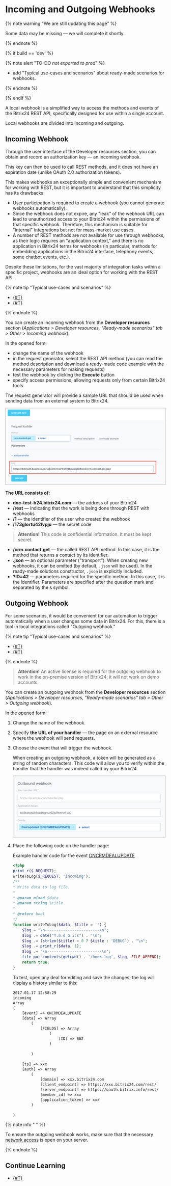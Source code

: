 # Incoming and Outgoing Webhooks

{% note warning "We are still updating this page" %}

Some data may be missing — we will complete it shortly.

{% endnote %}

{% if build == 'dev' %}

{% note alert "TO-DO _not exported to prod_" %}

- add "Typical use-cases and scenarios" about ready-made scenarios for webhooks.

{% endnote %}

{% endif %}

A local webhook is a simplified way to access the methods and events of the Bitrix24 REST API, specifically designed for use within a single account.

Local webhooks are divided into incoming and outgoing.

## Incoming Webhook

Through the user interface of the Developer resources section, you can obtain and record an authorization key — an incoming webhook.

This key can then be used to call REST methods, and it does not have an expiration date (unlike OAuth 2.0 authorization tokens).

This makes webhooks an exceptionally simple and convenient mechanism for working with REST, but it is important to understand that this simplicity has its drawbacks:

- User participation is required to create a webhook (you cannot generate webhooks automatically).
- Since the webhook does not expire, any "leak" of the webhook URL can lead to unauthorized access to your Bitrix24 within the permissions of that specific webhook. Therefore, this mechanism is suitable for "internal" integrations but not for mass-market use cases.
- A number of REST methods are not available for use through webhooks, as their logic requires an "application context," and there is no application in Bitrix24 terms for webhooks (in particular, methods for embedding applications in the Bitrix24 interface, telephony events, some chatbot events, etc.).

Despite these limitations, for the vast majority of integration tasks within a specific project, webhooks are an ideal option for working with the REST API.

{% note tip "Typical use-cases and scenarios" %}

- [{#T}](../tutorials/crm/index.md)
- [{#T}](../tutorials/ai/add-joke-prompt.md)

{% endnote %}

You can create an incoming webhook from the **Developer resources** section (*Applications > Developer resources, "Ready-made scenarios" tab > Other > Incoming webhook*).

In the opened form:

- change the name of the webhook
- in the request generator, select the REST API method (you can read the method description and download a ready-made code example with the necessary parameters for making requests)
- test the webhook by clicking the **Execute** button
- specify access permissions, allowing requests only from certain Bitrix24 tools

The request generator will provide a sample URL that should be used when sending data from an external system to Bitrix24.

![Sample URL](./_images/dev_url.png)

**The URL consists of:**

- **doc-test-b24.bitrix24.com** — the address of your Bitrix24
- **/rest** — indicating that the work is being done through REST with webhooks
- **/1** — the identifier of the user who created the webhook
- **/173glortu42lvpju** — the secret code

> **Attention!** This code is confidential information. It must be kept secret.

- **/crm.contact.get** — the called REST API method. In this case, it is the method that returns a contact by its identifier.
- **.json** — an optional parameter ("transport"). When creating new webhooks, it can be omitted (by default, `.json` will be used). In the ready-made solutions constructor, `.json` is explicitly included.
- **?ID=42** — parameters required for the specific method. In this case, it is the identifier. Parameters are specified after the question mark and separated by the `&` symbol.

## Outgoing Webhook

For some scenarios, it would be convenient for our automation to trigger automatically when a user changes some data in Bitrix24. For this, there is a tool in local integrations called "Outgoing webhook."

{% note tip "Typical use-cases and scenarios" %}

- [{#T}](../tutorials/crm/index.md)
- [{#T}](../tutorials/ai/add-joke-prompt.md)

{% endnote %}

> **Attention!** An active license is required for the outgoing webhook to work in the on-premise version of Bitrix24; it will not work on demo accounts.

You can create an outgoing webhook from the **Developer resources** section (*Applications > Developer resources, "Ready-made scenarios" tab > Other > Outgoing webhook*).

In the opened form:

1. Change the name of the webhook.
2. Specify **the URL of your handler** — the page on an external resource where the webhook will send requests.
3. Choose the event that will trigger the webhook.

    When creating an outgoing webhook, a token will be generated as a string of random characters. This code will allow you to verify within the handler that the handler was indeed called by your Bitrix24.

    ![Outgoing webhook](./_images/webhook_add.png)

4. Place the following code on the handler page:

    Example handler code for the event [ONCRMDEALUPDATE](../api-reference/crm/deals/events/on-crm-deal-update.md)

    ```php
    <?php
    print_r($_REQUEST);
    writeToLog($_REQUEST, 'incoming');
    /**
    * Write data to log file.
    *
    * @param mixed $data
    * @param string $title
    *
    * @return bool
    */
    function writeToLog($data, $title = '') {
        $log = "\n------------------------\n";
        $log .= date("Y.m.d G:i:s") . "\n";
        $log .= (strlen($title) > 0 ? $title : 'DEBUG') . "\n";
        $log .= print_r($data, 1);
        $log .= "\n------------------------\n";
        file_put_contents(getcwd() . '/hook.log', $log, FILE_APPEND);
        return true;
    }
    ```

    To test, open any deal for editing and save the changes; the log will display a history similar to this:

    ```plaintext
    2017.01.17 12:58:29
    incoming
    Array
    (
        [event] => ONCRMDEALUPDATE
        [data] => Array
            (
                [FIELDS] => Array
                    (
                        [ID] => 662
                    )

            )

        [ts] => xxx
        [auth] => Array
            (
                [domain] => xxx.bitrix24.com
                [client_endpoint] => https://xxx.bitrix24.com/rest/
                [server_endpoint] => https://oauth.bitrix.info/rest/
                [member_id] => xxx
                [application_token] => xxx
            )

    )
    ```

{% note info  " " %}

To ensure the outgoing webhook works, make sure that the necessary [network access](../settings/cloud-and-on-premise/network-access.md) is open on your server.

{% endnote %}

## Continue Learning

- [{#T}](local-apps.md)